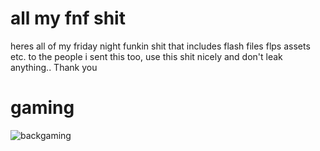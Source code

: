 # all my fnf shit
 heres all of my friday night funkin shit that includes flash files flps assets etc. to the people i sent this too, use this shit nicely and don't leak anything.. Thank you

# gaming

![backgaming](https://user-images.githubusercontent.com/95186300/154818750-a881f042-e991-48f1-a803-77bb3e9569e3.png)
